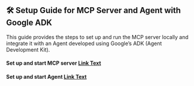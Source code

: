## 🛠️ Setup Guide for MCP Server and Agent with Google ADK

This guide provides the steps to set up and run the MCP server locally and integrate it with an Agent developed using Google’s ADK (Agent Development Kit).

#### Set up and start MCP server [Link Text](https://github.com/Vmalgotra/MCPAGENT/blob/main/mcp/README.md)

#### Set up and start Agent [Link Text](https://github.com/Vmalgotra/MCPAGENT/blob/main/agent/README.md)
